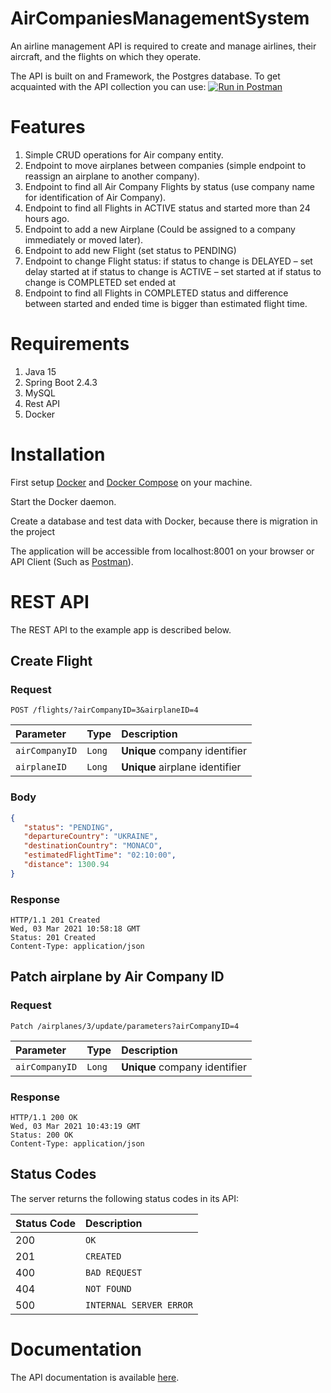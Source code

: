 # AirCompaniesManagementSystem

An airline management API is required to create and manage airlines, their aircraft, and the flights on which they operate.

The API is built on and Framework, the Postgres database.
To get acquainted with the API collection you can use:
[![Run in Postman](https://run.pstmn.io/button.svg)](https://app.getpostman.com/run-collection/d51443db2c1268b6ca13)
# Features

1) Simple CRUD operations for Air company entity.
2) Endpoint to move airplanes between companies (simple endpoint to reassign an airplane to
   another company).
3) Endpoint to find all Air Company Flights by status (use company name for identification
   of Air Company).
4) Endpoint to find all Flights in ACTIVE status and started more than 24 hours ago.
5) Endpoint to add a new Airplane (Could be assigned to a company immediately or moved
   later).
6) Endpoint to add new Flight (set status to PENDING)
7) Endpoint to change Flight status:
   if status to change is DELAYED – set delay started at
   if status to change is ACTIVE – set started at
   if status to change is COMPLETED set ended at
8) Endpoint to find all Flights in COMPLETED status and difference between
   started and ended time is bigger than estimated flight time.
   
# Requirements
1) Java 15
2) Spring Boot 2.4.3
3) MySQL
4) Rest API
5) Docker
# Installation
First setup <a href="https://docs.docker.com/get-docker/">Docker<a/> and <a href="https://docs.docker.com/compose/install/">Docker Compose<a/> on your machine.

Start the Docker daemon.

Create a database and test data with Docker, because there is migration in the project


The application will be accessible from localhost:8001 on your browser or API Client (Such as <a href="https://www.postman.com/">Postman<a/>).

# REST API

The REST API to the example app is described below.
## Create Flight

### Request

```http
POST /flights/?airCompanyID=3&airplaneID=4
```

| Parameter | Type | Description |
| :--- | :--- | :--- |
| `airCompanyID` | `Long` | **Unique** company identifier |
| `airplaneID` | `Long` | **Unique** airplane identifier |
### Body
```json
{
   "status": "PENDING",
   "departureCountry": "UKRAINE",
   "destinationCountry": "MONACO",
   "estimatedFlightTime": "02:10:00",
   "distance": 1300.94
}
```

### Response

    HTTP/1.1 201 Created
    Wed, 03 Mar 2021 10:58:18 GMT
    Status: 201 Created
    Content-Type: application/json

## Patch airplane by Air Company ID

### Request

```http
Patch /airplanes/3/update/parameters?airCompanyID=4
```

| Parameter | Type | Description |
| :--- | :--- | :--- |
| `airCompanyID` | `Long` | **Unique** company identifier |

### Response

    HTTP/1.1 200 OK
    Wed, 03 Mar 2021 10:43:19 GMT
    Status: 200 OK
    Content-Type: application/json


## Status Codes

The server returns the following status codes in its API:

| Status Code | Description |
| :--- | :--- |
| 200 | `OK` |
| 201 | `CREATED` |
| 400 | `BAD REQUEST` |
| 404 | `NOT FOUND` |
| 500 | `INTERNAL SERVER ERROR` |

# Documentation
The API documentation is available <a href="https://documenter.getpostman.com/view/10965008/TWDfDYye">here</a>.